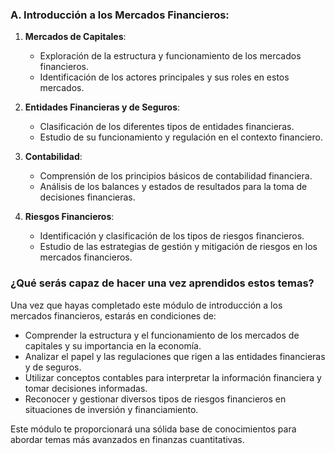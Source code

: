 ### A. Introducción a los Mercados Financieros:

1. **Mercados de Capitales**:
   - Exploración de la estructura y funcionamiento de los mercados financieros.
   - Identificación de los actores principales y sus roles en estos mercados.

2. **Entidades Financieras y de Seguros**:
   - Clasificación de los diferentes tipos de entidades financieras.
   - Estudio de su funcionamiento y regulación en el contexto financiero.

3. **Contabilidad**:
   - Comprensión de los principios básicos de contabilidad financiera.
   - Análisis de los balances y estados de resultados para la toma de decisiones financieras.

4. **Riesgos Financieros**:
   - Identificación y clasificación de los tipos de riesgos financieros.
   - Estudio de las estrategias de gestión y mitigación de riesgos en los mercados financieros.

### ¿Qué serás capaz de hacer una vez aprendidos estos temas?

Una vez que hayas completado este módulo de introducción a los mercados financieros, estarás en condiciones de:

- Comprender la estructura y el funcionamiento de los mercados de capitales y su importancia en la economía.
- Analizar el papel y las regulaciones que rigen a las entidades financieras y de seguros.
- Utilizar conceptos contables para interpretar la información financiera y tomar decisiones informadas.
- Reconocer y gestionar diversos tipos de riesgos financieros en situaciones de inversión y financiamiento.

Este módulo te proporcionará una sólida base de conocimientos para abordar temas más avanzados en finanzas cuantitativas.

